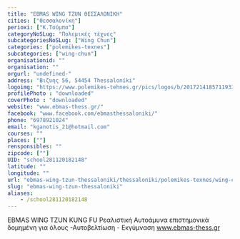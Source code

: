 ```yaml
---
title: "EBMAS WING TZUN ΘΕΣΣΑΛΟΝΙΚΗ"
cities: ["Θεσσαλονίκη"]
perioxi: ["Κ.Τούμπα"]
categoryNoSLug: "Πολεμικές τέχνες"
subcategoriesNoSLug: ["Wing Chun"]
categories: ["polemikes-texnes"]
subcategories: ["wing-chun"]
organisationid: ""
organisation: ""
orgurl: "undefined-"
address: "Βιζυης 56, 54454 Thessaloníki"
logoimg: "https://www.polemikes-tehnes.gr/pics/logos/b/2017214185711933.jpg"
profilePhoto : "downloaded"
coverPhoto : "downloaded"
website: "www.ebmas-thess.gr/"
facebook: "www.facebook.com/ebmasthessaloniki/"
phone: "6978921024"
email: "kganotis_21@hotmail.com"
courses: ""
places: [""]
rensponsibles: ""
zipcode: [""]
UID: "school281120182148"
latitude: ""
longitude: ""
url: "ebmas-wing-tzun-thessaloniki/thessaloniki/polemikes-texnes/wing-chun"
slug: "ebmas-wing-tzun-thessaloniki"
aliases:
    - /school281120182148
---
```



EBMAS WING TZUN KUNG FU Ρεαλιστική Αυτοάμυνα επιστημονικά δομημένη για όλους -Αυτοβελτίωση - Εκγύμναση www.ebmas-thess.gr

